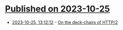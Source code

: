 # [Published on 2023-10-25](index.md)

* [2023-10-25, 13:12:12](https://lobste.rs/s/o7urqf/on_deck_chairs_http_2) - [On the deck-chairs of HTTP/2](https://varnish-cache.org/docs/trunk/phk/h2againagainagain.html)
